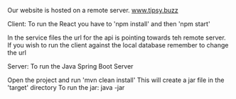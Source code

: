 Our website is hosted on a remote server. 
www.tipsy.buzz

Client:
To run the React you have to 'npm install' and then 'npm start'

In the service files the url for the api is pointing towards teh remote server.
If you wish to run the client against the local database remember to change the url

Server:
To run the Java Spring Boot Server

Open the project and run 'mvn clean install'
This will create a jar file in the 'target' directory
To run the jar:
java -jar <file path to jar>
